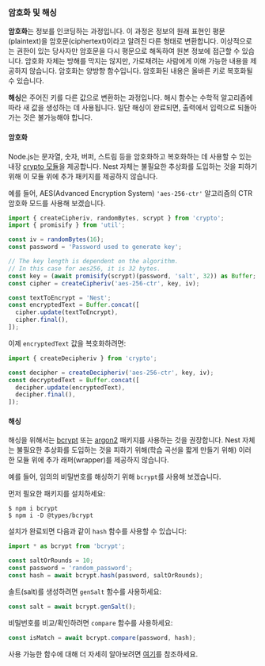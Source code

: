 ### 암호화 및 해싱

**암호화**는 정보를 인코딩하는 과정입니다. 이 과정은 정보의 원래 표현인 평문(plaintext)을 암호문(ciphertext)이라고 알려진 다른 형태로 변환합니다. 이상적으로는 권한이 있는 당사자만 암호문을 다시 평문으로 해독하여 원본 정보에 접근할 수 있습니다. 암호화 자체는 방해를 막지는 않지만, 가로채려는 사람에게 이해 가능한 내용을 제공하지 않습니다. 암호화는 양방향 함수입니다. 암호화된 내용은 올바른 키로 복호화될 수 있습니다.

**해싱**은 주어진 키를 다른 값으로 변환하는 과정입니다. 해시 함수는 수학적 알고리즘에 따라 새 값을 생성하는 데 사용됩니다. 일단 해싱이 완료되면, 출력에서 입력으로 되돌아가는 것은 불가능해야 합니다.

#### 암호화

Node.js는 문자열, 숫자, 버퍼, 스트림 등을 암호화하고 복호화하는 데 사용할 수 있는 내장 [crypto 모듈](https://nodejs.org/api/crypto.html)을 제공합니다. Nest 자체는 불필요한 추상화를 도입하는 것을 피하기 위해 이 모듈 위에 추가 패키지를 제공하지 않습니다.

예를 들어, AES(Advanced Encryption System) `'aes-256-ctr'` 알고리즘의 CTR 암호화 모드를 사용해 보겠습니다.

```typescript
import { createCipheriv, randomBytes, scrypt } from 'crypto';
import { promisify } from 'util';

const iv = randomBytes(16);
const password = 'Password used to generate key';

// The key length is dependent on the algorithm.
// In this case for aes256, it is 32 bytes.
const key = (await promisify(scrypt)(password, 'salt', 32)) as Buffer;
const cipher = createCipheriv('aes-256-ctr', key, iv);

const textToEncrypt = 'Nest';
const encryptedText = Buffer.concat([
  cipher.update(textToEncrypt),
  cipher.final(),
]);
```

이제 `encryptedText` 값을 복호화하려면:

```typescript
import { createDecipheriv } from 'crypto';

const decipher = createDecipheriv('aes-256-ctr', key, iv);
const decryptedText = Buffer.concat([
  decipher.update(encryptedText),
  decipher.final(),
]);
```

#### 해싱

해싱을 위해서는 [bcrypt](https://www.npmjs.com/package/bcrypt) 또는 [argon2](https://www.npmjs.com/package/argon2) 패키지를 사용하는 것을 권장합니다. Nest 자체는 불필요한 추상화를 도입하는 것을 피하기 위해(학습 곡선을 짧게 만들기 위해) 이러한 모듈 위에 추가 래퍼(wrapper)를 제공하지 않습니다.

예를 들어, 임의의 비밀번호를 해싱하기 위해 `bcrypt`를 사용해 보겠습니다.

먼저 필요한 패키지를 설치하세요:

```shell
$ npm i bcrypt
$ npm i -D @types/bcrypt
```

설치가 완료되면 다음과 같이 `hash` 함수를 사용할 수 있습니다:

```typescript
import * as bcrypt from 'bcrypt';

const saltOrRounds = 10;
const password = 'random_password';
const hash = await bcrypt.hash(password, saltOrRounds);
```

솔트(salt)를 생성하려면 `genSalt` 함수를 사용하세요:

```typescript
const salt = await bcrypt.genSalt();
```

비밀번호를 비교/확인하려면 `compare` 함수를 사용하세요:

```typescript
const isMatch = await bcrypt.compare(password, hash);
```

사용 가능한 함수에 대해 더 자세히 알아보려면 [여기](https://www.npmjs.com/package/bcrypt)를 참조하세요.
